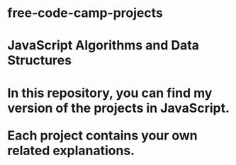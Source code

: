 # free-code-camp-projects
<h1>JavaScript Algorithms and Data Structures<h1>

<p>In this repository, you can find my version of the projects in JavaScript.</p>

<p>Each project contains your own related explanations.</p>